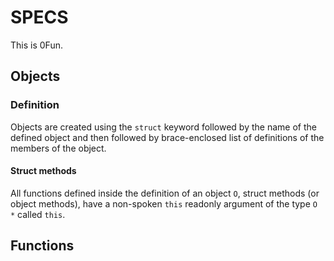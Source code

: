 # SPECS

This is 0Fun.

## Objects

### Definition

Objects are created using the `struct` keyword followed by the name of the defined object and then followed by brace-enclosed list of definitions of the members of the object.

#### Struct methods

All functions defined inside the definition of an object `O`, struct methods (or object methods), have a non-spoken `this` readonly argument of the type `O *` called `this`.

## Functions
